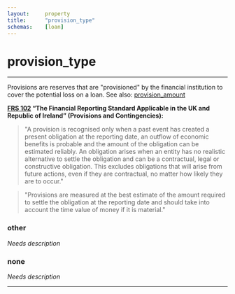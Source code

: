 ```yaml
---
layout:		property
title:		"provision_type"
schemas:	[loan]
---
```


# provision_type

---

Provisions are reserves that are "provisioned" by the financial institution to cover the potential loss on a loan. See also: [provision_amount](https://github.com/suadelabs/fire/blob/master/documentation/properties/provision_amount.md)

**[FRS 102][frs] “The Financial Reporting Standard Applicable in the UK and Republic of Ireland” (Provisions and Contingencies):**

> "A provision is recognised only when a past event has created a present obligation at the reporting date, an outflow of economic benefits is probable and the amount of the obligation can be estimated reliably. An obligation arises when an entity has no realistic alternative to settle the obligation and can be a contractual, legal or constructive obligation.  This excludes obligations that will arise from future actions, even if they are contractual, no matter how likely they are to occur."

> "Provisions are measured at the best estimate of the amount required to settle the obligation at the reporting date and should take into account the time value of money if it is material."


### other
*Needs description*

### none
*Needs description*


---

[frs]: http://www.iasplus.com/en-gb/standards/uk-gaap/frs102
